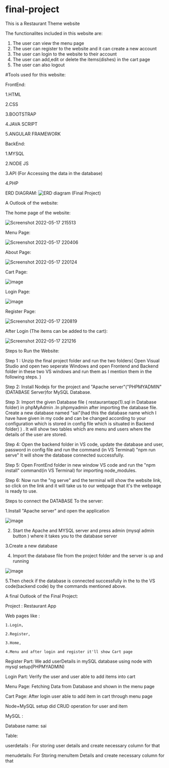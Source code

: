 # final-project

This is a Restaurant Theme website

The functionalites included in this website are:
1. The user can view the menu page 
2. The user can register to the website and it can create a new account
3. The user can login to the website to their account 
4. The user can add,edit or delete the items(dishes) in the cart page
5. The user can also logout


#Tools used for this website:

FrontEnd:

1.HTML

2.CSS

3.BOOTSTRAP

4.JAVA SCRIPT

5.ANGULAR FRAMEWORK


BackEnd:

1.MYSQL

2.NODE JS

3.API (For Accessing the data in the database)

4.PHP









ERD DIAGRAM:
![ERD diagram (Final Project)](https://user-images.githubusercontent.com/103674487/168941055-0d9405cf-f157-4b08-a550-2c64e490c7d8.jpeg)




A Outlook of the website:

The home page of the website:


![Screenshot 2022-05-17 215513](https://user-images.githubusercontent.com/103674487/168941307-9aead8d3-964a-4bbe-8751-4beae10b54dd.png)




Menu Page:

![Screenshot 2022-05-17 220406](https://user-images.githubusercontent.com/103674487/168942141-b0882af2-5c4d-48dc-a4a9-e2eaf37d497f.png)






About Page:


![Screenshot 2022-05-17 220124](https://user-images.githubusercontent.com/103674487/168941912-3bf91886-aa35-4d57-aa16-0ef9bbbc9454.png)


  Cart Page:
  
  
  ![image](https://user-images.githubusercontent.com/103674487/168942334-0803f8fc-061d-4c61-b81d-57bb8d2702c0.png)


Login Page:


![image](https://user-images.githubusercontent.com/103674487/168942488-5dbd07d6-6717-4143-bd00-f5fad3348e7b.png)



Register Page:



![Screenshot 2022-05-17 220819](https://user-images.githubusercontent.com/103674487/168942668-eff047b2-6a86-42ee-b015-261f1366f8e3.png)



After Login (The items can be added to the cart):

![Screenshot 2022-05-17 221216](https://user-images.githubusercontent.com/103674487/168943085-34dc28c3-cec4-46d4-bac9-01723208e0cb.png)




Steps to Run the Website:

Step 1 : Unzip the final project folder and run the two folders( Open Visual Studio and open two seperate Windows and open Frontend and Backend folder in these two VS windows and run them as I mention them in the following steps. )

Step 2: Install Nodejs for the  project and "Apache server"("PHPMYADMIN" (DATABASE Server)for MySQL Database.

Step 3: Import the given Database file ( restaurantapp(1).sql in Database folder) in phpMyAdmin  .In phpmyadmin after importing the database file. Create a new database named "sai"(had this the database name which I have have given in my code and can be changed according to your configuration which is stored in config file which is situated in Backend folder) ) . It will show two tables which are menu and users where the details of the user are stored.

Step 4: Open the  backend folder in VS code, update the database and user, password in config file and run the command (in VS Terminal) "npm run serve" It will show the database connected successfully.

Step 5: Open FrontEnd folder in new window VS code and run the "npm install" command(in VS Terminal) for importing node_modules.

Step 6: Now run the "ng serve" and the terminal will show the website link, so click on the link and it will take us to our webpage that it's the webpage is ready to use.


Steps to connect the DATABASE To the server:

1.Install "Apache server"  and open the application

![image](https://user-images.githubusercontent.com/103674487/168946524-9e02a51b-49e5-4b0b-b8ac-da068a73ed6a.png)



2. Start the Apache and MYSQL server and press admin (mysql admin button ) where it takes you to the database server

3.Create a new database 

4. Import the database file from the project folder and the server is up and running

![image](https://user-images.githubusercontent.com/103674487/168946965-babc41dc-96ba-477d-8ebd-5b0edd104533.png)

5.Then check if the database is connected successfully in the to the VS code(backend code) by the commands mentioned above.



A final Outlook of the Final Project:

Project : Restaurant App

Web pages like :

	1.Login, 
  
	2.Register, 
  
	3.Home, 
  
	4.Menu and after login and register it'll show Cart page 
  
Register Part: We add userDetails in mySQL database using node with mysql setup(PHPMYADMIN)

Login Part: Verify the user and user able to add items into cart

Menu Page: Fetching Data from Database and shown  in  the menu page

Cart Page: After login user able to add item in cart through menu page

Node+MySQL setup did CRUD operation for user and item 

MySQL :

Database name: sai

Table: 

userdetails : For storing user details and create necessary column for that

menudetails: For Storing menuItem Details and create necessary column for that
  
  
  
  
  


